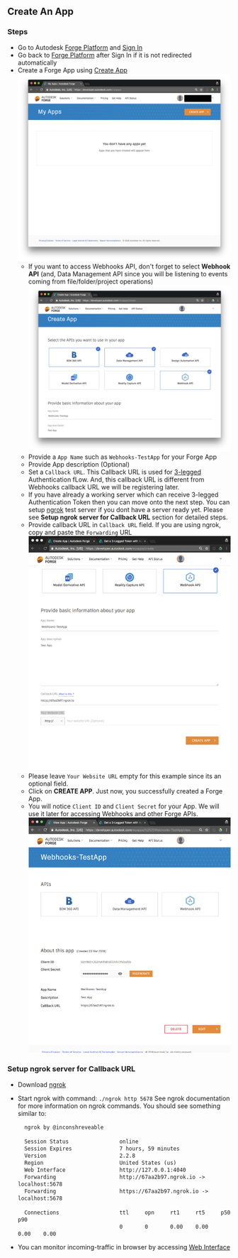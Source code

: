 ## Create An App

### Steps

* Go to Autodesk [Forge Platform](https://developer.autodesk.com/) and [Sign In](https://accounts.autodesk.com/Authentication/LogOn)
* Go back to [Forge Platform](https://developer.autodesk.com/) after Sign In if it is not redirected automatically
* Create a Forge App using [Create App](https://developer.autodesk.com/myapps)
![Create App 1](../image/1.png)
  * If you want to access Webhooks API, don't forget to select **Webhook API** (and, Data Management API since you will be listening to events coming from file/folder/project operations)
![Create App 2](../image/2.png)
  * Provide a `App Name` such as `Webhooks-TestApp` for your Forge App
  * Provide App description (Optional)
  * Set a `Callback URL`. This Callback URL is used for [3-legged](https://developer.autodesk.com/en/docs/oauth/v2/tutorials/get-3-legged-token/) Authentication fLow. And, this callback URL is different from Webhooks callback URL we will be registering later.
  * If you have already a working server which can receive 3-legged Authentication Token then you can move onto the next step. You can setup  [ngrok](https://ngrok.com) test server if you dont have a server ready yet. Please see **Setup ngrok server for Callback URL** section for detailed steps.
  * Provide callback URL in `Callback URL` field. If you are using ngrok, copy and paste the `Forwarding` URL
![Create App 3](../image/3.png)
  * Please leave `Your Website URL` empty for this example since its an optional field.
  * Click on **CREATE APP**. Just now, you successfully created a Forge App.
  * You will notice `Client ID` and `Client Secret` for your App. We will use it later for accessing Webhooks and other Forge APIs.
![Create App 4](../image/4.png)   


### Setup ngrok server for Callback URL

* Download [ngrok](https://ngrok.com/download)

* Start ngrok with command: `./ngrok http 5678` See ngrok documentation for more information on ngrok commands. You should see something similar to:


  ```
    ngrok by @inconshreveable                                    

    Session Status                online                                          
    Session Expires               7 hours, 59 minutes                             
    Version                       2.2.8                                           
    Region                        United States (us)                              
    Web Interface                 http://127.0.0.1:4040                           
    Forwarding                    http://67aa2b97.ngrok.io -> localhost:5678      
    Forwarding                    https://67aa2b97.ngrok.io -> localhost:5678     

    Connections                   ttl     opn     rt1     rt5     p50     p90     
                                  0       0       0.00    0.00    0.00    0.00
  ```

* You can monitor incoming-traffic in browser by accessing [Web Interface](http://127.0.0.1:4040)
